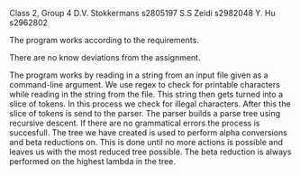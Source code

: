 Class 2, Group 4
D.V.	Stokkermans	s2805197
S.S   Zeidi       s2982048
Y.	   Hu		      s2962802

The program works according to the requirements.

There are no know deviations from the assignment.

The program works by reading in a string from an input file given as a
command-line argument. We use regex to check for printable characters while
reading in the string from the file. This string then gets turned into a slice 
of tokens. In this process we check for illegal characters. After this the slice
of tokens is send to the parser. The parser builds a parse tree using recursive
descent. If there are no grammatical errors the process is succesfull. The tree
we have created is used to perform alpha conversions and beta reductions on.
This is done until no more actions is possible and leaves us with the most
reduced tree possible. The beta reduction is always performed on the highest 
lambda in the tree.
